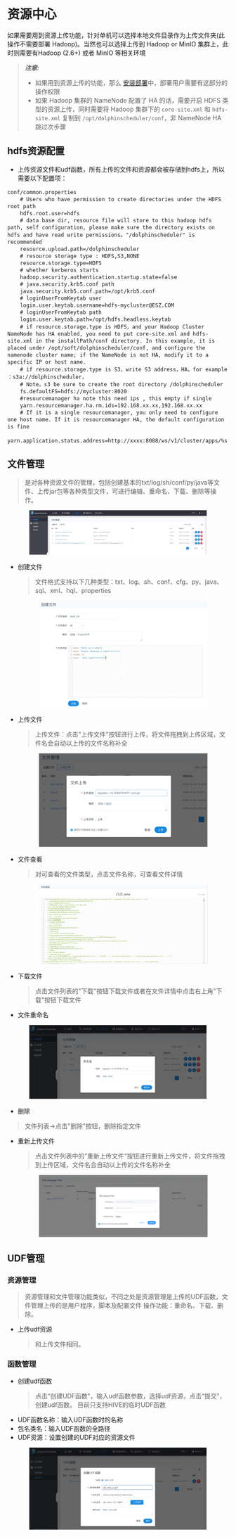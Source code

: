 # 资源中心

如果需要用到资源上传功能，针对单机可以选择本地文件目录作为上传文件夹(此操作不需要部署 Hadoop)。当然也可以选择上传到 Hadoop or MinIO 集群上，此时则需要有Hadoop (2.6+) 或者 MinIO 等相关环境

> **_注意:_**
>
> * 如果用到资源上传的功能，那么 [安装部署](installation/standalone.md)中，部署用户需要有这部分的操作权限
> * 如果 Hadoop 集群的 NameNode 配置了 HA 的话，需要开启 HDFS 类型的资源上传，同时需要将 Hadoop 集群下的 `core-site.xml` 和 `hdfs-site.xml` 复制到 `/opt/dolphinscheduler/conf`，非 NameNode HA 跳过次步骤

## hdfs资源配置

- 上传资源文件和udf函数，所有上传的文件和资源都会被存储到hdfs上，所以需要以下配置项：

```  
conf/common.properties  
    # Users who have permission to create directories under the HDFS root path
    hdfs.root.user=hdfs
    # data base dir, resource file will store to this hadoop hdfs path, self configuration, please make sure the directory exists on hdfs and have read write permissions。"/dolphinscheduler" is recommended
    resource.upload.path=/dolphinscheduler
    # resource storage type : HDFS,S3,NONE
    resource.storage.type=HDFS
    # whether kerberos starts
    hadoop.security.authentication.startup.state=false
    # java.security.krb5.conf path
    java.security.krb5.conf.path=/opt/krb5.conf
    # loginUserFromKeytab user
    login.user.keytab.username=hdfs-mycluster@ESZ.COM
    # loginUserFromKeytab path
    login.user.keytab.path=/opt/hdfs.headless.keytab    
    # if resource.storage.type is HDFS，and your Hadoop Cluster NameNode has HA enabled, you need to put core-site.xml and hdfs-site.xml in the installPath/conf directory. In this example, it is placed under /opt/soft/dolphinscheduler/conf, and configure the namenode cluster name; if the NameNode is not HA, modify it to a specific IP or host name.
    # if resource.storage.type is S3，write S3 address，HA，for example ：s3a://dolphinscheduler，
    # Note，s3 be sure to create the root directory /dolphinscheduler
    fs.defaultFS=hdfs://mycluster:8020    
    #resourcemanager ha note this need ips , this empty if single
    yarn.resourcemanager.ha.rm.ids=192.168.xx.xx,192.168.xx.xx    
    # If it is a single resourcemanager, you only need to configure one host name. If it is resourcemanager HA, the default configuration is fine
    yarn.application.status.address=http://xxxx:8088/ws/v1/cluster/apps/%s

```

## 文件管理

> 是对各种资源文件的管理，包括创建基本的txt/log/sh/conf/py/java等文件、上传jar包等各种类型文件，可进行编辑、重命名、下载、删除等操作。
  <p align="center">
   <img src="/img/file-manage.png" width="80%" />
 </p>

* 创建文件

  > 文件格式支持以下几种类型：txt、log、sh、conf、cfg、py、java、sql、xml、hql、properties

    <p align="center">
        <img src="/img/file_create.png" width="80%" />
    </p>

* 上传文件
  > 上传文件：点击"上传文件"按钮进行上传，将文件拖拽到上传区域，文件名会自动以上传的文件名称补全

    <p align="center">
        <img src="/img/file_upload.png" width="80%" />
    </p>

* 文件查看

  > 对可查看的文件类型，点击文件名称，可查看文件详情

    <p align="center">
        <img src="/img/file_detail.png" width="80%" />
    </p>

* 下载文件

  > 点击文件列表的"下载"按钮下载文件或者在文件详情中点击右上角"下载"按钮下载文件

* 文件重命名

<p align="center">
   <img src="/img/file_rename.png" width="80%" />
 </p>

* 删除

>  文件列表->点击"删除"按钮，删除指定文件

* 重新上传文件

  > 点击文件列表中的”重新上传文件“按钮进行重新上传文件，将文件拖拽到上传区域，文件名会自动以上传的文件名称补全

    <p align="center">
      <img src="/img/reupload_file_en.png" width="80%" />
    </p>

## UDF管理

### 资源管理

  > 资源管理和文件管理功能类似，不同之处是资源管理是上传的UDF函数，文件管理上传的是用户程序，脚本及配置文件
  > 操作功能：重命名、下载、删除。

* 上传udf资源

  > 和上传文件相同。

### 函数管理

* 创建udf函数

  > 点击“创建UDF函数”，输入udf函数参数，选择udf资源，点击“提交”，创建udf函数。
  > 目前只支持HIVE的临时UDF函数

- UDF函数名称：输入UDF函数时的名称
- 包名类名：输入UDF函数的全路径  
- UDF资源：设置创建的UDF对应的资源文件

<p align="center">
   <img src="/img/udf_edit.png" width="80%" />
 </p>